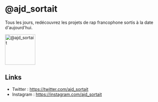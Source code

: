 # @ajd_sortait

Tous les jours, redécouvrez les projets de rap francophone sortis à la date d'aujourd'hui.

<img src="https://pbs.twimg.com/profile_images/1117812997991301121/zwphVQ9V_400x400.png" alt="@ajd_sortait" width="100" />

## Links

- Twitter : https://twitter.com/ajd_sortait
- Instagram : https://instagram.com/ajd_sortait
